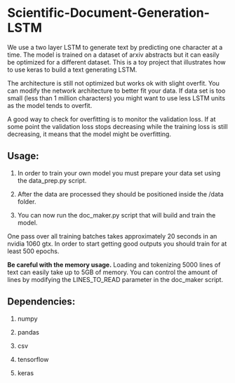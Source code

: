 # Scientific-Document-Generation-LSTM
We use a two layer LSTM to generate text by predicting one character at a time. The model is trained on a dataset of arxiv abstracts but it can easily be optimized for a different dataset. This is a toy project that illustrates how to use keras to build a text generating LSTM.

The architecture is still not optimized but works ok with slight overfit. You can modify the network architecture to better fit your data. If data set is too small (less than 1 million characters) you might want to use less LSTM units as the model tends to overfit. 

A good way to check for overfitting is to monitor the validation loss. If at some point the validation loss stops decreasing while the training loss is still decreasing, it means that the model might be overfitting.

## Usage:

1) In order to train your own model you must prepare your data set using the data_prep.py script. 

2) After the data are processed they should be positioned inside the /data folder. 

3) You can now run the doc_maker.py script that will build and train the model.

One pass over all training batches takes approximately 20 seconds in an nvidia 1060 gtx. In order to start getting good outputs you should train for at least 500 epochs.

**Be careful with the memory usage.** Loading and tokenizing 5000 lines of text can easily take up to 5GB of memory. You can control the amount of lines by modifying the LINES_TO_READ parameter in the doc_maker script. 

## Dependencies:

1) numpy

2) pandas

3) csv

4) tensorflow

5) keras
